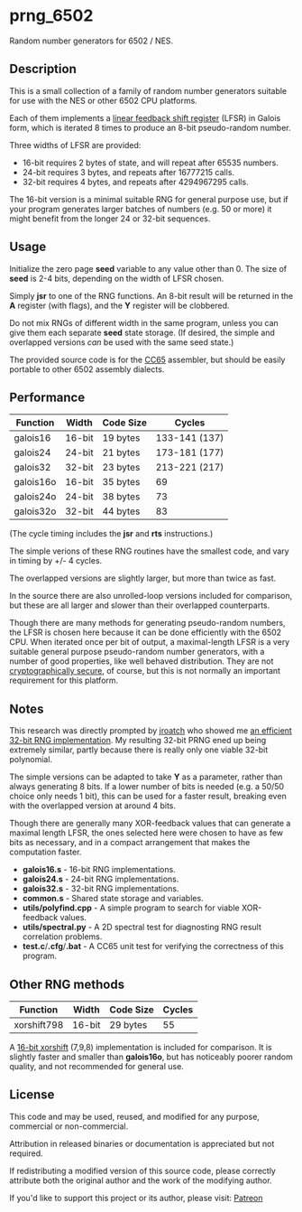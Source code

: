 # prng_6502

Random number generators for 6502 / NES.

## Description

This is a small collection of a family of random number generators
suitable for use with the NES or other 6502 CPU platforms.

Each of them implements a
[linear feedback shift register](http://en.wikipedia.org/wiki/Linear-feedback_shift_register)
(LFSR) in Galois form, which is iterated 8 times to produce
an 8-bit pseudo-random number.

Three widths of LFSR are provided:
* 16-bit requires 2 bytes of state, and will repeat after 65535 numbers.
* 24-bit requires 3 bytes, and repeats after 16777215 calls.
* 32-bit requires 4 bytes, and repeats after 4294967295 calls.

The 16-bit version is a minimal suitable RNG for general purpose use,
but if your program generates larger batches of numbers (e.g. 50 or more)
it might benefit from the longer 24 or 32-bit sequences.

## Usage

Initialize the zero page **seed** variable to any value other than 0.
The size of **seed** is 2-4 bits, depending on the width of LFSR chosen.

Simply **jsr** to one of the RNG functions.
An 8-bit result will be returned in the **A** register (with flags),
and the **Y** register will be clobbered.

Do not mix RNGs of different width in the same program, unless you can
give them each separate **seed** state storage. (If desired, the simple
and overlapped versions _can_ be used with the same seed state.)

The provided source code is for the
[CC65](https://cc65.github.io/)
assembler, but should be easily portable to other 6502 assembly dialects.

## Performance

| Function  | Width  | Code Size | Cycles        |
| --------- | ------ | --------- | ------------- |
| galois16  | 16-bit | 19 bytes  | 133-141 (137) |
| galois24  | 24-bit | 21 bytes  | 173-181 (177) |
| galois32  | 32-bit | 23 bytes  | 213-221 (217) |
| galois16o | 16-bit | 35 bytes  | 69            |
| galois24o | 24-bit | 38 bytes  | 73            |
| galois32o | 32-bit | 44 bytes  | 83            |

(The cycle timing includes the **jsr** and **rts** instructions.)

The simple verions of these RNG routines have the smallest code,
and vary in timing by +/- 4 cycles.

The overlapped versions are slightly larger, but more than twice as fast.

In the source there are also unrolled-loop versions included for comparison,
but these are all larger and slower than their overlapped counterparts.

Though there are many methods for generating pseudo-random numbers,
the LFSR is chosen here because it can be done efficiently with the 6502 CPU.
When iterated once per bit of output, a maximal-length LFSR is a very
suitable general purpose pseudo-random number generators, with a number of
good properties, like well behaved distribution.
They are not
[cryptographically secure](http://en.wikipedia.org/wiki/Cryptographically_secure_pseudorandom_number_generator),
of course, but this is not normally an important requirement for this platform.

## Notes

This research was directly prompted by
[jroatch](https://github.com/jroatch)
who showed me
[an efficient 32-bit RNG implementation](http://forums.nesdev.com/viewtopic.php?p=196569#p196569).
My resulting 32-bit PRNG ened up being extremely similar,
partly because there is really only one viable 32-bit polynomial.

The simple versions can be adapted to take **Y** as a parameter, rather than
always generating 8 bits. If a lower number of bits is needed
(e.g. a 50/50 choice only needs 1 bit), this can be used for a faster
result, breaking even with the overlapped version at around 4 bits.

Though there are generally many XOR-feedback values that can generate a maximal
length LFSR, the ones selected here were chosen to have as few bits as necessary,
and in a compact arrangement that makes the computation faster.

* **galois16.s** - 16-bit RNG implementations.
* **galois24.s** - 24-bit RNG implementations.
* **galois32.s** - 32-bit RNG implementations.
* **common.s** - Shared state storage and variables.
* **utils/polyfind.cpp** - A simple program to search for viable XOR-feedback values.
* **utils/spectral.py** - A 2D spectral test for diagnosting RNG result correlation problems.
* **test.c**/**.cfg**/**.bat** - A CC65 unit test for verifying the correctness of this program.

## Other RNG methods

| Function    | Width  | Code Size | Cycles        |
| ----------- | ------ | --------- | ------------- |
| xorshift798 | 16-bit | 29 bytes  | 55            |

A
[16-bit xorshift](http://www.retroprogramming.com/2017/07/xorshift-pseudorandom-numbers-in-z80.html)
(7,9,8) implementation is included for comparison.
It is slightly faster and smaller than **galois16o**,
but has noticeably poorer random quality, and not recommended for general use.

## License

This code and may be used, reused, and modified for any purpose, commercial or non-commercial.

Attribution in released binaries or documentation is appreciated but not required.

If redistributing a modified version of this source code, please correctly attribute both the original author and the work of the modifying author.

If you'd like to support this project or its author, please visit:
 [Patreon](https://www.patreon.com/rainwarrior)
